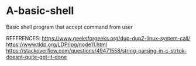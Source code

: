 # A-basic-shell
Basic shell program that accept command from user






REFERENCES:
https://www.geeksforgeeks.org/dup-dup2-linux-system-call/
https://www.tldp.org/LDP/lpg/node11.html
https://stackoverflow.com/questions/49471558/string-parsing-in-c-strtok-doesnt-quite-get-it-done
